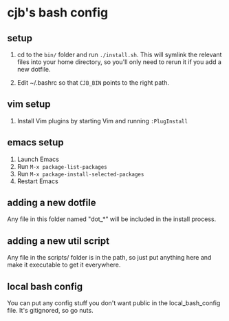# cjb's bash config
## setup
1. cd to the `bin/` folder and run `./install.sh`. This will symlink the
   relevant files into your home directory, so you'll only need to rerun it if
   you add a new dotfile.

2. Edit ~/.bashrc so that `CJB_BIN` points to the right path.

## vim setup
1. Install Vim plugins by starting Vim and running `:PlugInstall`

## emacs setup
1. Launch Emacs
2. Run `M-x package-list-packages`
3. Run `M-x package-install-selected-packages`
4. Restart Emacs

## adding a new dotfile
Any file in this folder named "dot\_*" will be included in the install process.

## adding a new util script
Any file in the scripts/ folder is in the path, so just put anything here and
make it executable to get it everywhere.

## local bash config
You can put any config stuff you don't want public in the local_bash_config
file. It's gitignored, so go nuts.
